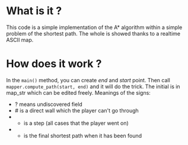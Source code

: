 # What is it ?
This code is a simple implementation of the A* algorithm within a simple problem of the shortest path. The whole is showed thanks to a realtime ASCII map.

# How does it work ?
In the `main()` method, you can create *end* and *start* point. Then call `mapper.compute_path(start, end)` and it will do the trick.
The initial is in map_str which can be edited freely.
Meanings of the signs:
* ? means undiscovered field
* \# is a direct wall which the player can't go through
* - is a step (all cases that the player went on)
* + is the final shortest path when it has been found
